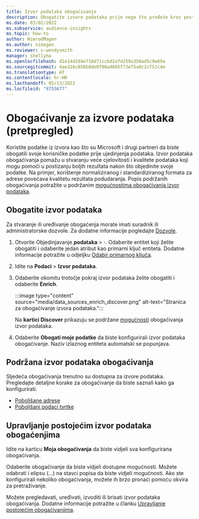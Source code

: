 ```yaml
---
title: Izvor podataka obogaćivanje
description: Obogatite izvore podataka prije nego što prođete kroz postupak objedinjavanja podataka.
ms.date: 03/02/2022
ms.subservice: audience-insights
ms.topic: how-to
author: NimrodMagen
ms.author: nimagen
ms.reviewer: v-wendysmith
manager: shellyha
ms.openlocfilehash: d1e14d2d4e718d71ccbd2afd259a350ad5c9e69a
ms.sourcegitcommit: 4ae316c856b8de0f08a4605f73e75a8c2cf51c4e
ms.translationtype: HT
ms.contentlocale: hr-HR
ms.lasthandoff: 05/13/2022
ms.locfileid: "8755677"
---
```

# <a name="enrichment-for-data-sources-preview"></a>Obogaćivanje za izvore podataka (pretpregled)

Koristite podatke iz izvora kao što su Microsoft i drugi partneri da biste obogatili svoje korisničke podatke prije ujedinjenja podataka. Izvor podataka obogaćivanja pomažu u stvaranju veće cjelovitosti i kvalitete podataka koji mogu pomoći u postizanju boljih rezultata nakon što objedinite svoje podatke. Na primjer, korištenje normaliziranog i standardiziranog formata za adrese povećava kvalitetu rezultata podudaranja. Popis podržanih obogaćivanja potražite u podržanim [mogućnostima obogaćivanja izvor podataka](#supported-data-source-enrichments).

## <a name="enrich-a-data-source"></a>Obogatite izvor podataka

Za stvaranje ili uređivanje obogaćenja morate imati suradnik ili administratorske dozvole. Za dodatne informacije pogledajte [Dozvole](permissions.md).  

1. Otvorite Objedinjavanje **podataka** > **·**. Odaberite entitet koji želite obogatiti i odaberite jedan atribut kao primarni ključ entiteta. Dodatne informacije potražite u odjeljku [Odabir primarnog ključa](map-entities.md#select-primary-key-and-semantic-type-for-attributes).

1. Idite na **Podaci** > **Izvor podataka**.

1. Odaberite okomitu trotočje pokraj izvor podataka želite obogatiti i odaberite **Enrich**.

   :::image type="content" source="media/data_sources_enrich_discover.png" alt-text="Stranica za obogaćivanje izvora podataka.":::

   Na **kartici Discover** prikazuju se podržane [mogućnosti](#supported-data-source-enrichments) obogaćivanja izvor podataka.

1. Odaberite **Obogati moje podatke** da biste konfigurirali izvor podataka obogaćivanje. Naziv izlaznog entiteta automatski se popunjava.

## <a name="supported-data-source-enrichments"></a>Podržana izvor podataka obogaćivanja

Sljedeća obogaćivanja trenutno su dostupna za izvore podataka. Pregledajte detaljne korake za obogaćivanje da biste saznali kako ga konfigurirati.

- [Poboljšane adrese](enrichment-enhanced-addresses.md)
- [Poboljšani podaci tvrtke](enrichment-enhanced-company-data.md)

## <a name="manage-existing-data-source-enrichments"></a>Upravljanje postojećim izvor podataka obogaćenjima

Idite na karticu **Moja obogaćivanja** da biste vidjeli sva konfigurirana obogaćivanja.

Odaberite obogaćivanje da biste vidjeli dostupne mogućnosti. Možete odabrati i elipsu (...) na stavci popisa da biste vidjeli mogućnosti. Ako ste konfigurirali nekoliko obogaćivanja, možete ih brzo pronaći pomoću okvira za pretraživanje.

Možete pregledavati, uređivati, izvoditi ili brisati izvor podataka obogaćivanja. Dodatne informacije potražite u članku [Upravljanje postojećim obogaćivanjima](enrichment-hub.md).
